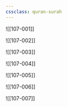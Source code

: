 ```yaml
---
cssclass: quran-surah
---
```


![[107-001]]

![[107-002]]

![[107-003]]

![[107-004]]

![[107-005]]

![[107-006]]

![[107-007]]

